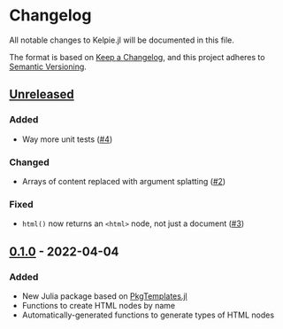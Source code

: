 # Changelog

All notable changes to Kelpie.jl will be documented in this file.

The format is based on [Keep a Changelog](https://keepachangelog.com/en/1.0.0/),
and this project adheres to [Semantic Versioning](https://semver.org/spec/v2.0.0.html).

## [Unreleased]

### Added

- Way more unit tests ([#4](https://github.com/MillironX/Kelpie.jl/pull/4))

### Changed

- Arrays of content replaced with argument splatting ([#2](https://github.com/MillironX/Kelpie.jl/pull/2))

### Fixed

- `html()` now returns an `<html>` node, not just a document ([#3](https://github.com/MillironX/Kelpie.jl/pull/3))

## [0.1.0] - 2022-04-04

### Added

- New Julia package based on [PkgTemplates.jl](https://github.com/invenia/PkgTemplates.jl)
- Functions to create HTML nodes by name
- Automatically-generated functions to generate types of HTML nodes

[unreleased]: https://github.com/MillironX/Kelpie.jl/compare/v0.1.0...HEAD
[0.1.0]: https://github.com/MillironX/Kelpie.jl/releases/tag/v0.1.0
